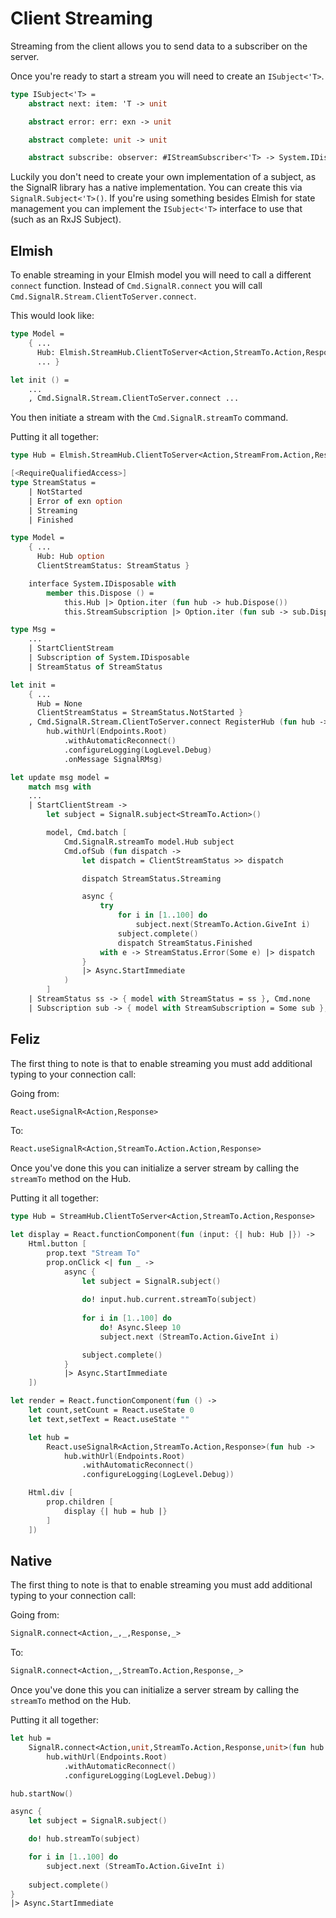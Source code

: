 # Client Streaming

Streaming from the client allows you to send data to a subscriber on the server. 

Once you're ready to start a stream you will need to create an `ISubject<'T>`.

```fsharp
type ISubject<'T> =
    abstract next: item: 'T -> unit

    abstract error: err: exn -> unit

    abstract complete: unit -> unit

    abstract subscribe: observer: #IStreamSubscriber<'T> -> System.IDisposable
```

Luckily you don't need to create your own implementation of a subject, as
the SignalR library has a native implementation. You can create this via
`SignalR.Subject<'T>()`. If you're using something besides Elmish for state
management you can implement the `ISubject<'T>` interface to use that (such as an
RxJS Subject).

## Elmish

To enable streaming in your Elmish model you will need to call
a different `connect` function. Instead of `Cmd.SignalR.connect` you
will call `Cmd.SignalR.Stream.ClientToServer.connect`.

This would look like:
```fsharp
type Model =
    { ...
      Hub: Elmish.StreamHub.ClientToServer<Action,StreamTo.Action,Response> option
      ... }

let init () =
    ...
    , Cmd.SignalR.Stream.ClientToServer.connect ...
```

You then initiate a stream with the `Cmd.SignalR.streamTo` command.

Putting it all together:

```fsharp
type Hub = Elmish.StreamHub.ClientToServer<Action,StreamFrom.Action,Response,StreamFrom.Response>

[<RequireQualifiedAccess>]
type StreamStatus =
    | NotStarted
    | Error of exn option
    | Streaming
    | Finished

type Model =
    { ...
      Hub: Hub option
      ClientStreamStatus: StreamStatus }

    interface System.IDisposable with
        member this.Dispose () =
            this.Hub |> Option.iter (fun hub -> hub.Dispose())
            this.StreamSubscription |> Option.iter (fun sub -> sub.Dispose())

type Msg =
    ...
    | StartClientStream
    | Subscription of System.IDisposable
    | StreamStatus of StreamStatus

let init =
    { ...
      Hub = None
      ClientStreamStatus = StreamStatus.NotStarted }
    , Cmd.SignalR.Stream.ClientToServer.connect RegisterHub (fun hub -> 
        hub.withUrl(Endpoints.Root)
            .withAutomaticReconnect()
            .configureLogging(LogLevel.Debug)
            .onMessage SignalRMsg)

let update msg model =
    match msg with
    ...
    | StartClientStream ->
        let subject = SignalR.subject<StreamTo.Action>()

        model, Cmd.batch [ 
            Cmd.SignalR.streamTo model.Hub subject
            Cmd.ofSub (fun dispatch ->
                let dispatch = ClientStreamStatus >> dispatch

                dispatch StreamStatus.Streaming

                async {
                    try
                        for i in [1..100] do
                            subject.next(StreamTo.Action.GiveInt i)
                        subject.complete()
                        dispatch StreamStatus.Finished
                    with e -> StreamStatus.Error(Some e) |> dispatch
                }
                |> Async.StartImmediate
            )
        ]
    | StreamStatus ss -> { model with StreamStatus = ss }, Cmd.none
    | Subscription sub -> { model with StreamSubscription = Some sub }, Cmd.none
```

## Feliz

The first thing to note is that to enable streaming you must add additional typing 
to your connection call:

Going from:
```fsharp
React.useSignalR<Action,Response>
```

To:
```fsharp
React.useSignalR<Action,StreamTo.Action.Action,Response>
```

Once you've done this you can initialize a server stream by calling the `streamTo`
method on the Hub.

Putting it all together:
```fsharp
type Hub = StreamHub.ClientToServer<Action,StreamTo.Action,Response>

let display = React.functionComponent(fun (input: {| hub: Hub |}) ->
    Html.button [
        prop.text "Stream To"
        prop.onClick <| fun _ -> 
            async {
                let subject = SignalR.subject()
                            
                do! input.hub.current.streamTo(subject)
                                    
                for i in [1..100] do
                    do! Async.Sleep 10
                    subject.next (StreamTo.Action.GiveInt i)

                subject.complete()
            }
            |> Async.StartImmediate
    ])

let render = React.functionComponent(fun () ->
    let count,setCount = React.useState 0
    let text,setText = React.useState ""

    let hub =
        React.useSignalR<Action,StreamTo.Action,Response>(fun hub -> 
            hub.withUrl(Endpoints.Root)
                .withAutomaticReconnect()
                .configureLogging(LogLevel.Debug))

    Html.div [
        prop.children [
            display {| hub = hub |}
        ]
    ])
```

## Native

The first thing to note is that to enable streaming you must add additional typing 
to your connection call:

Going from:
```fsharp
SignalR.connect<Action,_,_,Response,_>
```

To:
```fsharp
SignalR.connect<Action,_,StreamTo.Action,Response,_>
```

Once you've done this you can initialize a server stream by calling the `streamTo`
method on the Hub.

Putting it all together:
```fsharp
let hub =
    SignalR.connect<Action,unit,StreamTo.Action,Response,unit>(fun hub ->
        hub.withUrl(Endpoints.Root)
            .withAutomaticReconnect()
            .configureLogging(LogLevel.Debug))

hub.startNow()

async {
    let subject = SignalR.subject()

    do! hub.streamTo(subject)

    for i in [1..100] do
        subject.next (StreamTo.Action.GiveInt i)
            
    subject.complete()
}
|> Async.StartImmediate
```
